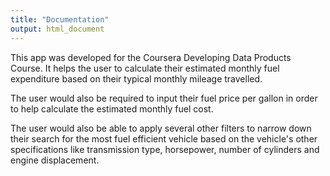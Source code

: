 ```yaml
---
title: "Documentation"
output: html_document
---
```


This app was developed for the Coursera Developing Data Products Course. It helps the user to calculate their estimated monthly fuel expenditure based on their typical monthly mileage travelled.

The user would also be required to input their fuel price per gallon in order to help calculate the estimated monthly fuel cost.

The user would also be able to apply several other filters to narrow down their search for the most fuel efficient vehicle based on the vehicle's other specifications like transmission type, horsepower, number of cylinders and engine displacement.